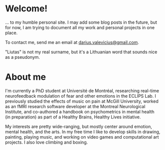 # Welcome!

... to my humble personal site. I may add some blog posts in the future, but for now, I am trying to document all my work and personal projects in one place.

To contact me, send me an email at [darius.valevicius@gmail.com](darius.valevicius@gmail.com).

"Liutas" is not my real surname, but it's a Lithuanian word that sounds nice as a pseudonym.

# About me

I'm currently a PhD student at Université de Montréal, researching real-time neurofeedback modulation of fear and other emotions in the ECLIPS Lab. I previously studied the effects of music on pain at McGill University, worked as an fMRI research software developer at the Montreal Neurological Institute, and co-authored a handbook on psychometrics in mental health (in preparation) as part of a Healthy Brains, Healthy Lives initiative.

My interests are pretty wide-ranging, but mostly center around emotion, mental health, and the arts. In my free time I like to develop skills in drawing, painting, playing music, and working on video games and computational art projects. I also love climbing and boxing.